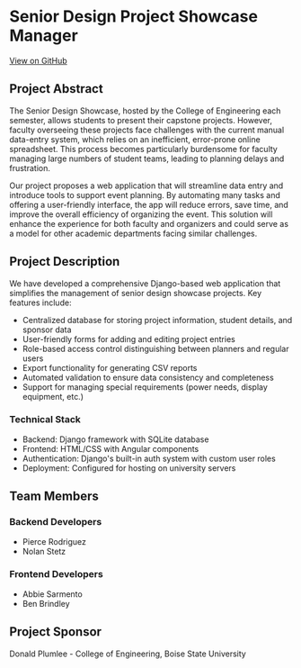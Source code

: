 # Senior Design Project Showcase Manager

[View on GitHub](https://github.com/yourusername/your-repo)

## Project Abstract

The Senior Design Showcase, hosted by the College of Engineering each semester, allows students to present their capstone projects. However, faculty overseeing these projects face challenges with the current manual data-entry system, which relies on an inefficient, error-prone online spreadsheet. This process becomes particularly burdensome for faculty managing large numbers of student teams, leading to planning delays and frustration.

Our project proposes a web application that will streamline data entry and introduce tools to support event planning. By automating many tasks and offering a user-friendly interface, the app will reduce errors, save time, and improve the overall efficiency of organizing the event. This solution will enhance the experience for both faculty and organizers and could serve as a model for other academic departments facing similar challenges.

## Project Description

We have developed a comprehensive Django-based web application that simplifies the management of senior design showcase projects. Key features include:

- Centralized database for storing project information, student details, and sponsor data
- User-friendly forms for adding and editing project entries
- Role-based access control distinguishing between planners and regular users
- Export functionality for generating CSV reports
- Automated validation to ensure data consistency and completeness
- Support for managing special requirements (power needs, display equipment, etc.)

### Technical Stack

- Backend: Django framework with SQLite database
- Frontend: HTML/CSS with Angular components
- Authentication: Django's built-in auth system with custom user roles
- Deployment: Configured for hosting on university servers

## Team Members

### Backend Developers
- Pierce Rodriguez
- Nolan Stetz

### Frontend Developers
- Abbie Sarmento
- Ben Brindley

## Project Sponsor

Donald Plumlee - College of Engineering, Boise State University
